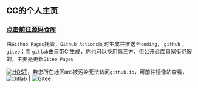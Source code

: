 ## CC的个人主页

### [点击前往源码仓库](https://github.com/ccknbc-actions/home)

由`Github Pages`托管，`Github Actions`同时生成并推送至`coding`， `github` ，`gitee`；而 `gitlab`由自带CI生成，你也可以换用第三方，但公开仓库自家挺舒服的，主要是更新`Gitee Pages`

<a href="https://ccknbc.github.io/"><img alt="HOST" title="静态网页托管于Github/Gitlab/Gitee/Coding/Vercel/Netlify" src="https://img.shields.io/badge/主页预览-请点击-0e83c"/></a>，若您所在地区`DNS`被污染无法访问`github.io`，可前往镜像站查看，<a href="https://ccknbc.gitlab.io/"><img title="Gitlab" src="https://img.shields.io/badge/Gitlab-0e83c"/></a> | <a href="https://ccknbc.gitee.io/"><img title="Gitee" src="https://img.shields.io/badge/Gitee-0e83c"/></a>